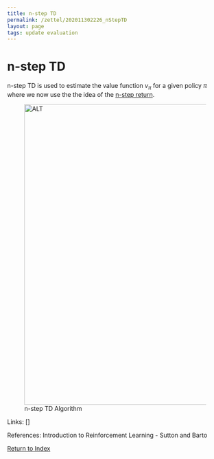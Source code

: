 ```yaml
---
title: n-step TD
permalink: /zettel/202011302226_nStepTD
layout: page
tags: update evaluation
---
```

# n-step TD

n-step TD is used to estimate the value function $v_{\pi}$ for a given policy $\pi$ 
where we now use the the idea of the [n-step return](202011302230_nstepReturn).

<figure>
  <img src="/zettel/Images/ReinforcementLearning/NStepTDV.png"
     alt="ALT"
     class="centerImage"
     style="width: 700px;" />
  <figcaption> n-step TD Algorithm </figcaption>     
</figure>

Links: []

References: Introduction to Reinforcement Learning - Sutton and Barto

[Return to Index](index)